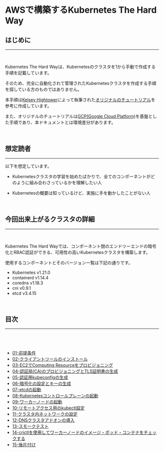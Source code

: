 # AWSで構築するKubernetes The Hard Way

## **はじめに**
---

<br>

Kubernetes The Hard Wayは、Kubernetesのクラスタを1から手動で作成する手順を記載しています。

そのため、完全に自動化されて管理されたKubernetesクラスタを作成する手順を探している方のものではありません。

本手順は[Kelsey Hightower](https://github.com/kelseyhightower)によって執筆された[オリジナルのチュートリアル](https://github.com/kelseyhightower/kubernetes-the-hard-way)を参考に作成しています。

また、オリジナルのチュートリアルは[GCP(Google Cloud Platform)](https://cloud.google.com/docs/overview?hl=ja)を基盤とした手順であり、本ドキュメントとは環境差分があります。

<br>

## **想定読者**
---
以下を想定しています。
- Kubernetesクラスタの学習を始めたばかりで、全てのコンポーネントがどのように組み合わさっているかを理解したい人

- Kubernetesの概要は知っているけど、実施に手を動かしたことがない人

<br>

## **今回出来上がるクラスタの詳細**
---

<br>

Kubernetes The Hard Wayでは、コンポーネント間のエンドツーエンドの暗号化とRBAC認証ができる、可用性の高いKubernetesクラスタを構築します。

使用するコンポーネントとそのバージョン一覧は下記の通りです。

- Kubernetes v1.21.0
- containerd v1.14.4
- coredns v1.18.3
- cni v0.9.1
- etcd v3.4.15

<br>

## **目次**
---

<nav>　
    <ul>　　
        <li><a href=https://github.com/takei-ryuichi/Kubernetes-The-Hard-Way-AWS-/blob/main/docs/01-prerequisites.md target=”_blank”>01-前提条件</a>
        <li><a href=https://github.com/takei-ryuichi/Kubernetes-The-Hard-Way-AWS-/blob/main/docs/02-client-tools.md target=”_blank”>02-クライアントツールのインストール</a>
        <li><a href=https://github.com/takei-ryuichi/Kubernetes-The-Hard-Way-AWS-/blob/main/docs/03-compute-resource.md target=”_blank”>03-EC2でComputing Resourceをプロビジョニング</a>
        <li><a href= target=”_blank”>04-認証局(CA)のプロビジョニングとTLS証明書の生成</a>
        <li><a href= target=”_blank”>05-認証用kubeconfigの生成</a>
        <li><a href= target=”_blank”>06-暗号化の設定とキーの生成</a>
        <li><a href= target=”_blank”>07-etcdの起動</a>
        <li><a href= target=”_blank”>08-Kubernetesコントロールプレーンの起動</a>
        <li><a href= target=”_blank”>09-ワーカーノードの起動</a>
        <li><a href= target=”_blank”>10-リモートアクセス用のkubectl設定</a>
        <li><a href= target=”_blank”>11-クラスタ内ネットワークの設定</a>
        <li><a href= target=”_blank”>12-DNSクラスタアドオンの導入</a>
        <li><a href= target=”_blank”>13-スモークテスト</a>
        <li><a href= target=”_blank”>14-crictlを使用してワーカーノードのイメージ・ポッド・コンテナをチェックする</a>
        <li><a href=15-後片付け.html target=”_blank”>15-後片付け</a>
    </ul>
</nav>
